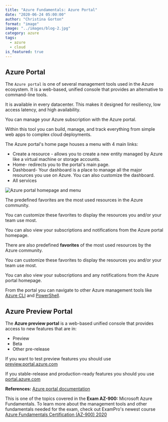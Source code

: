 ```yaml
---
title: "Azure Fundamentals: Azure Portal"
date: "2020-06-24 05:00:00"
author: "Christina Gorton"
format: "image"
image: "../images/blog-2.jpg"
category: azure
tags:
  - azure
  - cloud
is_featured: true
---
```


## Azure Portal

The `Azure portal` is one of several management tools used in the Azure ecosystem. It is a web-based, unified console that provides an alternative to command-line tools.

It is available in every datacenter. This makes it designed for resiliency, low access latency, and high availability.

You can manage your Azure subscription with the Azure portal.

Within this tool you can build, manage, and track everything from simple web apps to complex cloud deployments.

The Azure portal's home page houses a menu with 4 main links:

- Create a resource - allows you to create a new entity managed by Azure like a virtual machine or storage accounts.
- Home- redirects you to the portal's main page.
- Dashboard- Your dashboard is a place to manage all the major resources you use on Azure. You can also customize the dashboard.
- All services

![Azure portal homepage and menu](https://dev-to-uploads.s3.amazonaws.com/i/5sbb5ouptf96wc8yatv1.png)

The predefined favorites are the most used resources in the Azure community.

You can customize these favorites to display the resources you and/or your team use most.

You can also view your subscriptions and notifications from the Azure portal homepage.

There are also predefined **favorites** of the most used resources by the Azure community.

You can customize these favorites to display the resources you and/or your team use most.

You can also view your subscriptions and any notifications from the Azure portal homepage.

From the portal you can navigate to other Azure management tools like [Azure CLI](https://docs.microsoft.com/en-us/cli/azure/?view=azure-cli-latest) and [PowerShell](https://docs.microsoft.com/en-us/powershell/azure/?view=azps-4.3.0).

## Azure Preview Portal

The **Azure preview portal** is a web-based unified console that provides access to new features that are in:

- Preview
- Beta
- Other pre-release

If you want to test preview features you should use [preview.portal.azure.com](http://preview.portal.azure.com/)

If you stable-release and production-ready features you should you use [portal.azure.com](http://portal.azure.com/)

**References:**
[Azure portal documentation](https://docs.microsoft.com/en-us/azure/azure-portal/)

This is one of the topics covered in the **Exam AZ-900:** Microsoft Azure Fundamentals. To learn more about the management tools and other fundamentals needed for the exam, check out ExamPro's newest course [Azure Fundamentals Certification (AZ-900) 2020](https://www.exampro.co/az-900)
